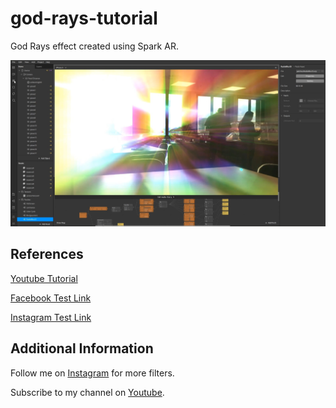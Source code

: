 # god-rays-tutorial
God Rays effect created using Spark AR. 

![Preview Image](https://github.com/akyburak/god-rays-tutorial/blob/main/Screenshot%202021-01-19%20111842.jpg?raw=true)

## References

[Youtube Tutorial](https://youtu.be/RmELRkOID14)

[Facebook Test Link](https://www.facebook.com/fbcameraeffects/tryit/735008900579849/)

[Instagram Test Link](https://www.instagram.com/ar/735008900579849/)

## Additional Information

Follow me on [Instagram](https://www.instagram.com/urmuffin.man/) for more filters.

Subscribe to my channel on [Youtube](https://www.youtube.com/channel/UCfk9ElF9QpvI-pM_8LvD_Qg).
